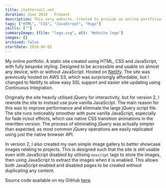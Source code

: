 ```yaml
---
title: jtattersall.net
duration: June 2018 - Present
description: This very website. Created to provide an online portfolio for information about my interests and projects.
tags: ["HTML", "CSS", "JavaScript", "Hugo"]
skills: [""]
summaryImage: {file: "logo.svg", alt: "Website logo"}
images: []
archived: false
startDate: 2018-06-01
---
```


My online portfolio. A static site created using HTML, CSS and JavaScript, with fully bespoke styling.
Designed to be accessible and usable on almost any device, with or without JavaScript. Hosted on
[Netlify](https://www.netlify.com/). The site was previously hosted on AWS S3, which was surprisingly
affordable, but I changed to Netlify to allow easy SSL support and easier site updating using
Continuous Integration.

Originally the site heavily utilised jQuery for interactivity, but for version 2, I rewrote the site to
instead use pure vanilla JavaScript. The main reason for this was to improve performance and eliminate the
large jQuery script file. The site runs noticeably smoother with pure vanilla JavaScript, especially for fade
in/out effects, which use native CSS transition animations in the rewritten version. The process of
eliminating jQuery was actually simpler than expected, as most common jQuery operations are easily replicated
using just the native browser API.

In version 2, I also created my own simple image gallery to better showcase images relating to projects. This
is designed such that the site is still usable even with JavaScript disabled by utilising
`noscript` tags to store the images, then using JavaScript to extract the images when it is
enabled. This allows both JavaScript enabled and disabled pages to be created without duplicating any content.

Source code available on my GitHub [here](https://github.com/jamerst/jtattersall.net).